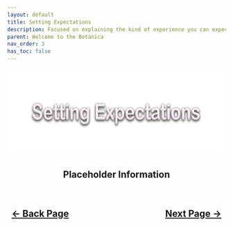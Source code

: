 ```yaml
---
layout: default
title: Setting Expectations
description: Focused on explaining the kind of experience you can expect depending on your hardware.
parent: Welcome to the Botánica
nav_order: 3
has_toc: false
---
```


<style>
  .navigation-container {
    display: flex;
    justify-content: space-between;
    align-items: center;
    width: 100%;
  }
  
  .nav-button {
    margin: 10px;
  }
</style>

<p align="center">
  <img width="650" height="200" src="../../assets/Headers/Header-SettingExpectations.png">
</p>

<h2 align="center">Placeholder Information</h2>

<h2 align="center">
  <br>
  <div class="navigation-container">
    <a class="nav-button" href="02-WhatFollowsNext.html">&larr; Back Page</a>
    <a class="nav-button" href="04-FutureOfx86.html">Next Page &rarr;</a>
  </div>
  <br>
</h2>
